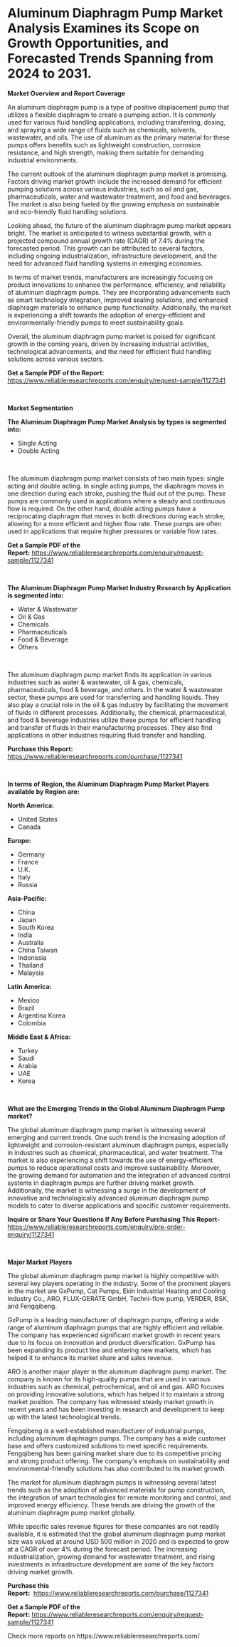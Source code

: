 <p><h1>Aluminum Diaphragm Pump Market Analysis Examines its Scope on Growth Opportunities, and Forecasted Trends Spanning from 2024 to 2031.</h1></p><p><strong>Market Overview and Report Coverage</strong></p>
<p><p>An aluminum diaphragm pump is a type of positive displacement pump that utilizes a flexible diaphragm to create a pumping action. It is commonly used for various fluid handling applications, including transferring, dosing, and spraying a wide range of fluids such as chemicals, solvents, wastewater, and oils. The use of aluminum as the primary material for these pumps offers benefits such as lightweight construction, corrosion resistance, and high strength, making them suitable for demanding industrial environments.</p><p>The current outlook of the aluminum diaphragm pump market is promising. Factors driving market growth include the increased demand for efficient pumping solutions across various industries, such as oil and gas, pharmaceuticals, water and wastewater treatment, and food and beverages. The market is also being fueled by the growing emphasis on sustainable and eco-friendly fluid handling solutions.</p><p>Looking ahead, the future of the aluminum diaphragm pump market appears bright. The market is anticipated to witness substantial growth, with a projected compound annual growth rate (CAGR) of 7.4% during the forecasted period. This growth can be attributed to several factors, including ongoing industrialization, infrastructure development, and the need for advanced fluid handling systems in emerging economies.</p><p>In terms of market trends, manufacturers are increasingly focusing on product innovations to enhance the performance, efficiency, and reliability of aluminum diaphragm pumps. They are incorporating advancements such as smart technology integration, improved sealing solutions, and enhanced diaphragm materials to enhance pump functionality. Additionally, the market is experiencing a shift towards the adoption of energy-efficient and environmentally-friendly pumps to meet sustainability goals.</p><p>Overall, the aluminum diaphragm pump market is poised for significant growth in the coming years, driven by increasing industrial activities, technological advancements, and the need for efficient fluid handling solutions across various sectors.</p></p>
<p><strong>Get a Sample PDF of the Report:</strong> <a href="https://www.reliableresearchreports.com/enquiry/request-sample/1127341">https://www.reliableresearchreports.com/enquiry/request-sample/1127341</a></p>
<p>&nbsp;</p>
<p><strong>Market Segmentation</strong></p>
<p><strong>The Aluminum Diaphragm Pump Market Analysis by types is segmented into:</strong></p>
<p><ul><li>Single Acting</li><li>Double Acting</li></ul></p>
<p>&nbsp;</p>
<p><p>The aluminum diaphragm pump market consists of two main types: single acting and double acting. In single acting pumps, the diaphragm moves in one direction during each stroke, pushing the fluid out of the pump. These pumps are commonly used in applications where a steady and continuous flow is required. On the other hand, double acting pumps have a reciprocating diaphragm that moves in both directions during each stroke, allowing for a more efficient and higher flow rate. These pumps are often used in applications that require higher pressures or variable flow rates.</p></p>
<p><strong>Get a Sample PDF of the Report:</strong>&nbsp;<a href="https://www.reliableresearchreports.com/enquiry/request-sample/1127341">https://www.reliableresearchreports.com/enquiry/request-sample/1127341</a></p>
<p>&nbsp;</p>
<p><strong>The Aluminum Diaphragm Pump Market Industry Research by Application is segmented into:</strong></p>
<p><ul><li>Water & Wastewater</li><li>Oil & Gas</li><li>Chemicals</li><li>Pharmaceuticals</li><li>Food & Beverage</li><li>Others</li></ul></p>
<p>&nbsp;</p>
<p><p>The aluminum diaphragm pump market finds its application in various industries such as water & wastewater, oil & gas, chemicals, pharmaceuticals, food & beverage, and others. In the water & wastewater sector, these pumps are used for transferring and handling liquids. They also play a crucial role in the oil & gas industry by facilitating the movement of fluids in different processes. Additionally, the chemical, pharmaceutical, and food & beverage industries utilize these pumps for efficient handling and transfer of fluids in their manufacturing processes. They also find applications in other industries requiring fluid transfer and handling.</p></p>
<p><strong>Purchase this Report:</strong>&nbsp; <a href="https://www.reliableresearchreports.com/purchase/1127341">https://www.reliableresearchreports.com/purchase/1127341</a></p>
<p>&nbsp;</p>
<p><strong>In terms of Region, the Aluminum Diaphragm Pump Market Players available by Region are:</strong></p>
<p>
    <p> <strong> North America: </strong>
        <ul>
            <li>United States</li>
            <li>Canada</li>
        </ul>
        </p> 
    <p> <strong> Europe: </strong>
        <ul>
            <li>Germany</li>
            <li>France</li>
            <li>U.K.</li>
            <li>Italy</li>
            <li>Russia</li>
        </ul>
        </p> 
    <p> <strong> Asia-Pacific: </strong>
        <ul>
            <li>China</li>
            <li>Japan</li>
            <li>South Korea</li>
            <li>India</li>
            <li>Australia</li>
            <li>China Taiwan</li>
            <li>Indonesia</li>
            <li>Thailand</li>
            <li>Malaysia</li>
        </ul>
        </p> 
    <p> <strong> Latin America: </strong>
        <ul>
            <li>Mexico</li>
            <li>Brazil</li>
            <li>Argentina Korea</li>
            <li>Colombia</li>
        </ul>
        </p> 
    <p> <strong> Middle East & Africa: </strong>
        <ul>
            <li>Turkey</li>
            <li>Saudi</li>
            <li>Arabia</li>
            <li>UAE</li>
            <li>Korea</li>
        </ul>
    </p>
    </p>
<p>&nbsp;</p>
<p><strong>What are the Emerging Trends in the Global Aluminum Diaphragm Pump market?</strong></p>
<p><p>The global aluminum diaphragm pump market is witnessing several emerging and current trends. One such trend is the increasing adoption of lightweight and corrosion-resistant aluminum diaphragm pumps, especially in industries such as chemical, pharmaceutical, and water treatment. The market is also experiencing a shift towards the use of energy-efficient pumps to reduce operational costs and improve sustainability. Moreover, the growing demand for automation and the integration of advanced control systems in diaphragm pumps are further driving market growth. Additionally, the market is witnessing a surge in the development of innovative and technologically advanced aluminum diaphragm pump models to cater to diverse applications and specific customer requirements.</p></p>
<p><strong>Inquire or Share Your Questions If Any Before Purchasing This Report</strong>- <a href="https://www.reliableresearchreports.com/enquiry/pre-order-enquiry/1127341">https://www.reliableresearchreports.com/enquiry/pre-order-enquiry/1127341</a></p>
<p>&nbsp;</p>
<p><strong>Major Market Players</strong></p>
<p><p>The global aluminum diaphragm pump market is highly competitive with several key players operating in the industry. Some of the prominent players in the market are GxPump, Cat Pumps, Ekin Industrial Heating and Cooling Industry Co., ARO, FLUX-GERÄTE GmbH, Techni-flow pump, VERDER, BSK, and Fengqibeng.</p><p>GxPump is a leading manufacturer of diaphragm pumps, offering a wide range of aluminum diaphragm pumps that are highly efficient and reliable. The company has experienced significant market growth in recent years due to its focus on innovation and product diversification. GxPump has been expanding its product line and entering new markets, which has helped it to enhance its market share and sales revenue.</p><p>ARO is another major player in the aluminum diaphragm pump market. The company is known for its high-quality pumps that are used in various industries such as chemical, petrochemical, and oil and gas. ARO focuses on providing innovative solutions, which has helped it to maintain a strong market position. The company has witnessed steady market growth in recent years and has been investing in research and development to keep up with the latest technological trends.</p><p>Fengqibeng is a well-established manufacturer of industrial pumps, including aluminum diaphragm pumps. The company has a wide customer base and offers customized solutions to meet specific requirements. Fengqibeng has been gaining market share due to its competitive pricing and strong product offering. The company's emphasis on sustainability and environmental-friendly solutions has also contributed to its market growth.</p><p>The market for aluminum diaphragm pumps is witnessing several latest trends such as the adoption of advanced materials for pump construction, the integration of smart technologies for remote monitoring and control, and improved energy efficiency. These trends are driving the growth of the aluminum diaphragm pump market globally.</p><p>While specific sales revenue figures for these companies are not readily available, it is estimated that the global aluminum diaphragm pump market size was valued at around USD 500 million in 2020 and is expected to grow at a CAGR of over 4% during the forecast period. The increasing industrialization, growing demand for wastewater treatment, and rising investments in infrastructure development are some of the key factors driving market growth.</p></p>
<p><strong>Purchase this Report:</strong>&nbsp;&nbsp;<a href="https://www.reliableresearchreports.com/purchase/1127341">https://www.reliableresearchreports.com/purchase/1127341</a></p>
<p></p>
<p><strong>Get a Sample PDF of the Report:</strong>&nbsp;<a href="https://www.reliableresearchreports.com/enquiry/request-sample/1127341">https://www.reliableresearchreports.com/enquiry/request-sample/1127341</a></p>
<p>Check more reports on https://www.reliableresearchreports.com/</p>